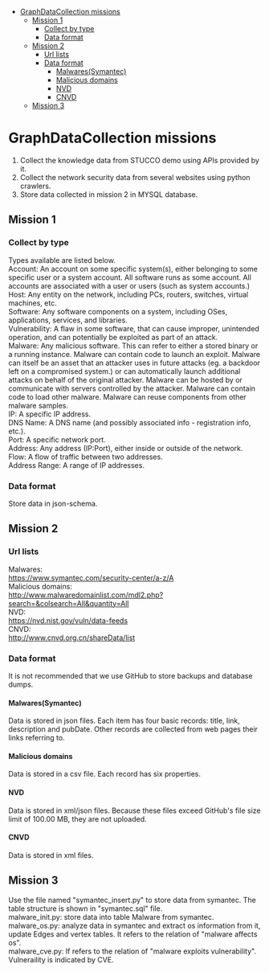 <!-- TOC -->

- [GraphDataCollection missions](#graphdatacollection-missions)
    - [Mission 1](#mission-1)
        - [Collect by type](#collect-by-type)
        - [Data format](#data-format)
    - [Mission 2](#mission-2)
        - [Url lists](#url-lists)
        - [Data format](#data-format-1)
            - [Malwares(Symantec)](#malwaressymantec)
            - [Malicious domains](#malicious-domains)
            - [NVD](#nvd)
            - [CNVD](#cnvd)
    - [Mission 3](#mission-3)

<!-- /TOC -->
# GraphDataCollection missions
1. Collect the knowledge data from STUCCO demo using APIs provided by it.
2. Collect the network security data from several websites using python crawlers.
3. Store data collected in mission 2 in MYSQL database.
## Mission 1
### Collect by type
Types available are listed below.  
    Account: An account on some specific system(s), either belonging to some specific user or a system account. All software runs as some account. All accounts are associated with a user or users (such as system accounts.)  
    Host: Any entity on the network, including PCs, routers, switches, virtual machines, etc.  
    Software: Any software components on a system, including OSes, applications, services, and libraries.  
    Vulnerability: A flaw in some software, that can cause improper, unintended operation, and can potentially be exploited as part of an attack.  
    Malware: Any malicious software. This can refer to either a stored binary or a running instance. Malware can contain code to launch an exploit. Malware can itself be an asset that an attacker uses in future attacks (eg. a backdoor left on a compromised system.) or can automatically launch additional attacks on behalf of the original attacker. Malware can be hosted by or communicate with servers controlled by the attacker. Malware can contain code to load other malware. Malware can reuse components from other malware samples.  
    IP: A specific IP address.  
    DNS Name: A DNS name (and possibly associated info - registration info, etc.).  
    Port: A specific network port.  
    Address: Any address (IP:Port), either inside or outside of the network.  
    Flow: A flow of traffic between two addresses.  
    Address Range: A range of IP addresses.  
### Data format
Store data in json-schema. 
## Mission 2
### Url lists
Malwares:  
https://www.symantec.com/security-center/a-z/A  
Malicious domains:  
http://www.malwaredomainlist.com/mdl2.php?search=&colsearch=All&quantity=All  
NVD:  
https://nvd.nist.gov/vuln/data-feeds  
CNVD:  
http://www.cnvd.org.cn/shareData/list  
### Data format
It is not recommended that we use GitHub to store backups and database dumps.
#### Malwares(Symantec)
Data is stored in json files. Each item has four basic records: title, link, description and pubDate. Other records are collected from web pages their links referring to.
#### Malicious domains
Data is stored in a csv file. Each record has six properties.
#### NVD
Data is stored in xml/json files. Because these files exceed GitHub's file size limit of 100.00 MB, they are not uploaded.
#### CNVD
Data is stored in xml files.
## Mission 3
Use the file named "symantec_insert.py" to store data from symantec. The table structure is shown in "symantec.sql" file.  
malware_init.py: store data into table Malware from symantec.  
malware_os.py: analyze data in symantec and extract os information from it, update Edges and vertex tables. It refers to the relation of "malware affects os".  
malware_cve.py: If refers to the relation of "malware exploits vulnerability". Vulneraility is indicated by CVE.